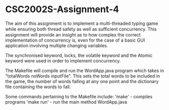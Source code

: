 # CSC2002S-Assignment-4

The aim of this assignment is to implement a multi-threaded typing game while ensuring both thread safety as well as 
suﬃcient concurrency. This assignment will provide an insight as to how complex the correct implementation of concurrency is, 
even for the case of a basic GUI application involving multiple changing variables.

The synchronised keyword, locks, the volatile keyword and the Atomic keyword were used in order to implement concurrency.

The Makefile will compile and run the WordApp.java program which takes in "totalWords noWords inputFile". This sets the 
total words to be included in the game, the number of words falling at any one point and the dictionary file containing the
words to fall.

Some commands pertaining to the Makefile include:
'make' - compiles programs
'make run' - run the main method WordApp.java
